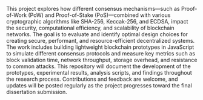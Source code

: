 This project explores how different consensus mechanisms—such as Proof-of-Work (PoW) and Proof-of-Stake (PoS)—combined with various cryptographic algorithms like SHA-256, Keccak-256, and ECDSA, impact the security, computational efficiency, and scalability of blockchain networks. The goal is to evaluate and identify optimal design choices for creating secure, performant, and resource-efficient decentralized systems.
The work includes building lightweight blockchain prototypes in JavaScript to simulate different consensus protocols and measure key metrics such as block validation time, network throughput, storage overhead, and resistance to common attacks. This repository will document the development of the prototypes, experimental results, analysis scripts, and findings throughout the research process. Contributions and feedback are welcome, and updates will be posted regularly as the project progresses toward the final dissertation submission.
